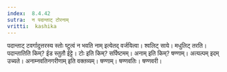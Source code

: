 ```yaml
---
index:  8.4.42
sutra:  न पदान्ताट् टोरनाम्
vritti:  kashika 
---
```


पदान्ताट् टवर्गादुत्तरस्य स्तोः ष्टुत्वं न भवति नाम् इत्येतद् वर्जयित्वा। श्वलिट् साये। मधुलिट् तरति। पदान्तातिति किम्? ईड स्तुतौ ईट्टे। टोः इति किम्? सर्पिष्टमम्। अनाम् इति किम्? षण्णाम्। अत्यल्पम् इदम् उच्यते। अनाम्नवतिनगरीणाम् इति वक्तव्यम्। षण्णाम्। षण्णवतिः। षण्णवरी।


